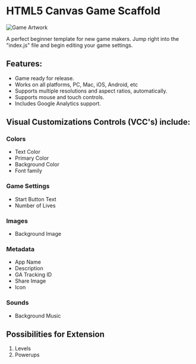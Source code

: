 # HTML5 Canvas Game Scaffold
![Game Artwork](https://i.imgur.com/jcBe9Ef.png)

A perfect beginner template for new game makers. Jump right into the "index.js" file and begin editing your game settings.

## Features: 
- Game ready for release.
- Works on all platforms, PC, Mac, iOS, Android, etc 
- Supports multiple resolutions and aspect ratios, automatically. 
- Supports mouse and touch controls. 
- Includes Google Analytics support. 
## Visual Customizations Controls (VCC's) include:
### Colors
  * Text Color
  * Primary Color
  * Background Color
  * Font family
### Game Settings
  * Start Button Text
  * Number of Lives
### Images
  * Background Image
### Metadata
  * App Name
  * Description
  * GA Tracking ID
  * Share Image
  * Icon
### Sounds
  * Background Music
## Possibilities for Extension
1. Levels
2. Powerups